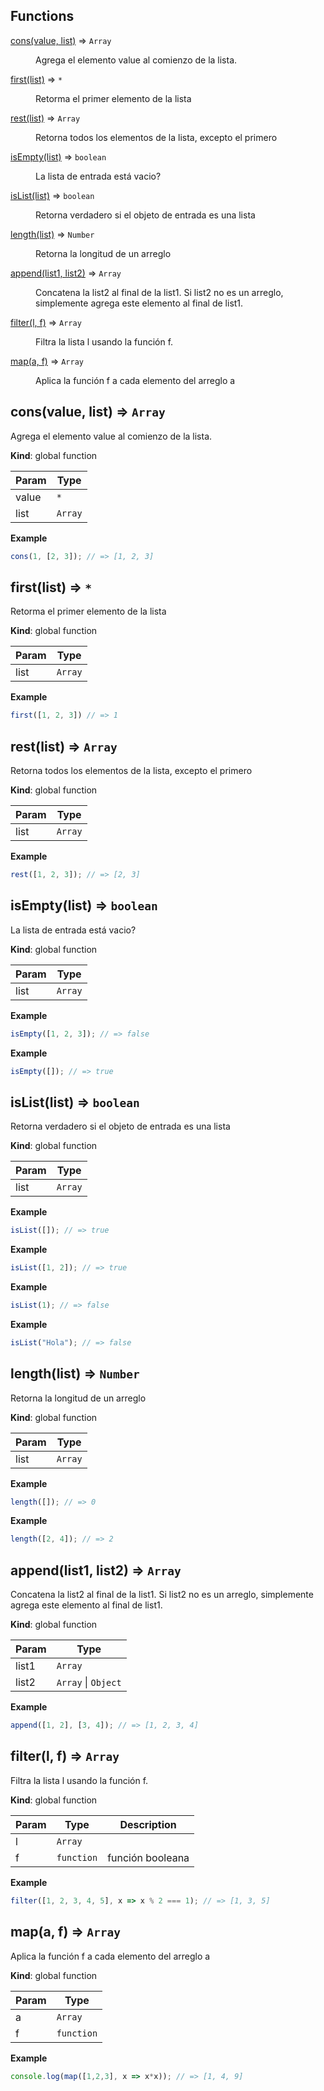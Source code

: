 ## Functions

<dl>
<dt><a href="#cons">cons(value, list)</a> ⇒ <code>Array</code></dt>
<dd><p>Agrega el elemento value al comienzo de la lista.</p>
</dd>
<dt><a href="#first">first(list)</a> ⇒ <code>*</code></dt>
<dd><p>Retorma el primer elemento de la lista</p>
</dd>
<dt><a href="#rest">rest(list)</a> ⇒ <code>Array</code></dt>
<dd><p>Retorna todos los elementos de la lista, excepto el primero</p>
</dd>
<dt><a href="#isEmpty">isEmpty(list)</a> ⇒ <code>boolean</code></dt>
<dd><p>La lista de entrada está vacio?</p>
</dd>
<dt><a href="#isList">isList(list)</a> ⇒ <code>boolean</code></dt>
<dd><p>Retorna verdadero si el objeto de entrada es una lista</p>
</dd>
<dt><a href="#length">length(list)</a> ⇒ <code>Number</code></dt>
<dd><p>Retorna la longitud de un arreglo</p>
</dd>
<dt><a href="#append">append(list1, list2)</a> ⇒ <code>Array</code></dt>
<dd><p>Concatena la list2 al final de la list1. Si list2 no es un arreglo, simplemente agrega
este elemento al final de list1.</p>
</dd>
<dt><a href="#filter">filter(l, f)</a> ⇒ <code>Array</code></dt>
<dd><p>Filtra la lista l usando la función f.</p>
</dd>
<dt><a href="#map">map(a, f)</a> ⇒ <code>Array</code></dt>
<dd><p>Aplica la función f a cada elemento del arreglo a</p>
</dd>
</dl>

<a name="cons"></a>

## cons(value, list) ⇒ <code>Array</code>
Agrega el elemento value al comienzo de la lista.

**Kind**: global function  

| Param | Type |
| --- | --- |
| value | <code>\*</code> | 
| list | <code>Array</code> | 

**Example**  
```js
cons(1, [2, 3]); // => [1, 2, 3]
```
<a name="first"></a>

## first(list) ⇒ <code>\*</code>
Retorma el primer elemento de la lista

**Kind**: global function  

| Param | Type |
| --- | --- |
| list | <code>Array</code> | 

**Example**  
```js
first([1, 2, 3]) // => 1
```
<a name="rest"></a>

## rest(list) ⇒ <code>Array</code>
Retorna todos los elementos de la lista, excepto el primero

**Kind**: global function  

| Param | Type |
| --- | --- |
| list | <code>Array</code> | 

**Example**  
```js
rest([1, 2, 3]); // => [2, 3]
```
<a name="isEmpty"></a>

## isEmpty(list) ⇒ <code>boolean</code>
La lista de entrada está vacio?

**Kind**: global function  

| Param | Type |
| --- | --- |
| list | <code>Array</code> | 

**Example**  
```js
isEmpty([1, 2, 3]); // => false
```
**Example**  
```js
isEmpty([]); // => true
```
<a name="isList"></a>

## isList(list) ⇒ <code>boolean</code>
Retorna verdadero si el objeto de entrada es una lista

**Kind**: global function  

| Param | Type |
| --- | --- |
| list | <code>Array</code> | 

**Example**  
```js
isList([]); // => true
```
**Example**  
```js
isList([1, 2]); // => true
```
**Example**  
```js
isList(1); // => false
```
**Example**  
```js
isList("Hola"); // => false
```
<a name="length"></a>

## length(list) ⇒ <code>Number</code>
Retorna la longitud de un arreglo

**Kind**: global function  

| Param | Type |
| --- | --- |
| list | <code>Array</code> | 

**Example**  
```js
length([]); // => 0
```
**Example**  
```js
length([2, 4]); // => 2
```
<a name="append"></a>

## append(list1, list2) ⇒ <code>Array</code>
Concatena la list2 al final de la list1. Si list2 no es un arreglo, simplemente agrega
este elemento al final de list1.

**Kind**: global function  

| Param | Type |
| --- | --- |
| list1 | <code>Array</code> | 
| list2 | <code>Array</code> \| <code>Object</code> | 

**Example**  
```js
append([1, 2], [3, 4]); // => [1, 2, 3, 4]
```
<a name="filter"></a>

## filter(l, f) ⇒ <code>Array</code>
Filtra la lista l usando la función f.

**Kind**: global function  

| Param | Type | Description |
| --- | --- | --- |
| l | <code>Array</code> |  |
| f | <code>function</code> | función booleana |

**Example**  
```js
filter([1, 2, 3, 4, 5], x => x % 2 === 1); // => [1, 3, 5]
```
<a name="map"></a>

## map(a, f) ⇒ <code>Array</code>
Aplica la función f a cada elemento del arreglo a

**Kind**: global function  

| Param | Type |
| --- | --- |
| a | <code>Array</code> | 
| f | <code>function</code> | 

**Example**  
```js
console.log(map([1,2,3], x => x*x)); // => [1, 4, 9]
```
